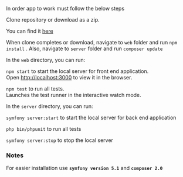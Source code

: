 
In order app to work must follow the below steps

 Clone repository or download as a zip.
 
 You can find it [here](https://github.com/anSpiros/XM_project)
 
 When clone completes or download, navigate to `web` folder and run `npm install` . Also, navigate to `server` folder and run `composer update`
 
In the `web` directory, you can run:

`npm start` to start the local server for front end application.\
Open [http://localhost:3000](http://localhost:3000) to view it in the browser.

`npm test` to run all tests.\
Launches the test runner in the interactive watch mode.

In the `server` directory, you can run:

`symfony server:start` to start the local server for back end application

`php bin/phpunit` to run all tests

`symfony server:stop` to stop the local server

### Notes

For easier installation use **`symfony version 5.1`** and **`composer 2.0`**

